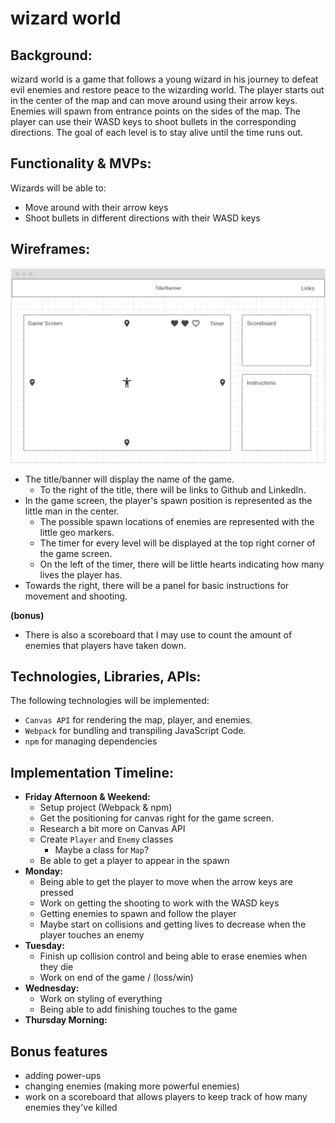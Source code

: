 # wizard world

## Background:
wizard world is a game that follows a young wizard in his journey to defeat evil enemies and restore peace to the wizarding world. The player starts out in the center of the map and can move around using their arrow keys. Enemies will spawn from entrance points on the sides of the map. The player can use their WASD keys to shoot bullets in the corresponding directions. The goal of each level is to stay alive until the time runs out. 


## Functionality & MVPs:
Wizards will be able to:
- Move around with their arrow keys
- Shoot bullets in different directions with their WASD keys

## Wireframes:
![wireframe](wireframe.png)
- The title/banner will display the name of the game. 
    - To the right of the title, there will be links to Github and LinkedIn.
- In the game screen, the player's spawn position is represented as the little man in the center. 
    - The possible spawn locations of enemies are represented with the little geo markers. 
    - The timer for every level will be displayed at the top right corner of the game screen. 
    - On the left of the timer, there will be little hearts indicating how many lives the player has.
- Towards the right, there will be a panel for basic instructions for movement and shooting. 

**(bonus)**
- There is also a scoreboard that I may use to count the amount of enemies that players have taken down. 

## Technologies, Libraries, APIs:
The following technologies will be implemented:
- `Canvas API` for rendering the map, player, and enemies.
- `Webpack` for bundling and transpiling JavaScript Code.
- `npm` for managing dependencies

## Implementation Timeline: 
- **Friday Afternoon & Weekend:** 
    * Setup project (Webpack & npm)
    * Get the positioning for canvas right for the game screen.
    * Research a bit more on Canvas API
    * Create `Player` and `Enemy` classes
        * Maybe a class for `Map`?
    * Be able to get a player to appear in the spawn 
- **Monday:**
    * Being able to get the player to move when the arrow keys are pressed
    * Work on getting the shooting to work with the WASD keys
    * Getting enemies to spawn and follow the player
    * Maybe start on collisions and getting lives to decrease when the player touches an enemy
- **Tuesday:**
    * Finish up collision control and being able to erase enemies when they die
    * Work on end of the game / (loss/win)
- **Wednesday:**
    * Work on styling of everything
    * Being able to add finishing touches to the game
- **Thursday Morning:**


## Bonus features
* adding power-ups
* changing enemies (making more powerful enemies)
* work on a scoreboard that allows players to keep track of how many enemies they've killed
